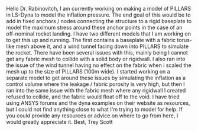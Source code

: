 Hello Dr. Rabinovitch,
I am currently working on making a model of PILLARS in LS-Dyna to model the inflation pressure. The end goal of this would be to add in fixed anchors / nodes connecting the structure to a rigid baseplate to model the maximum stress around these anchor points in the case of an off-nominal rocket landing. I have two different models that I am working on to get this up and running. The first contains a baseplate with a fabric torus-like mesh above it, and a wind tunnel facing down into PILLARS to simulate the rocket. There have been several issues with this, mainly being I cannot get any fabric mesh to collide with a solid body or rigidwall. I also ran into the issue of the wind tunnel having no effect on the fabric when i scaled the mesh up to the size of PILLARS (100m wide). I started working on a separate model to get around these issues by simulating the inflation as a control volume where the leakage / fabric porosity is very high, but then I ran into the same issue with the fabric mesh where any rigidwall I created refused to collide, and the fabric would float off to the void. I have tried using ANSYS forums and the dyna examples on their website as resources, but I could not find anything close to what I'm trying to model for help. If you could provide any resources or advice on where to go from here, I would greatly appreciate it.
Best,
Trey Scott